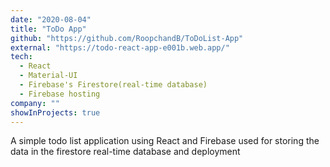 ```yaml
---
date: "2020-08-04"
title: "ToDo App"
github: "https://github.com/RoopchandB/ToDoList-App"
external: "https://todo-react-app-e001b.web.app/"
tech:
  - React
  - Material-UI
  - Firebase's Firestore(real-time database)
  - Firebase hosting
company: ""
showInProjects: true
---
```


A simple todo list application using React and Firebase used for storing the data in the firestore real-time database and deployment
